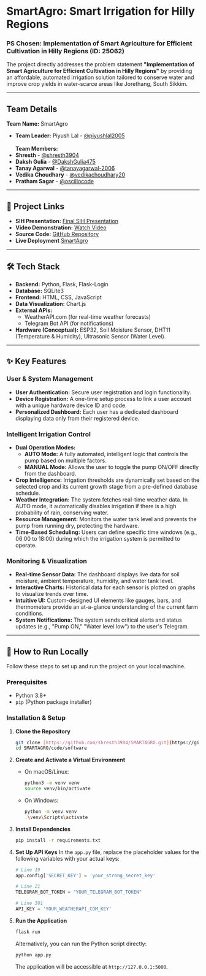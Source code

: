 # SmartAgro: Smart Irrigation for Hilly Regions

### PS Chosen: Implementation of Smart Agriculture for Efficient Cultivation in Hilly Regions (ID: 25062)

The project directly addresses the problem statement **"Implementation of Smart Agriculture for Efficient Cultivation in Hilly Regions"** by providing an affordable, automated irrigation solution tailored to conserve water and improve crop yields in water-scarce areas like Jorethang, South Sikkim.

---

## Team Details

**Team Name:** SmartAgro
* **Team Leader:** Piyush Lal - [@piyushlal2005](https://github.com/piyushlal2005)<br><br>
 **Team Members:**<br>
* **Shresth** - [@shresth3904](https://github.com/shresth3904)
* **Daksh Gulia** - [@DakshGulia475](https://github.com/DakshGulia475)
* **Tanay Agarwal** - [@tanayagarwal-2006](https://github.com/tanayagarwal-2006)
* **Vedika Choudhary** - [@vedikachoudhary20](https://github.com/vedikachoudhary20)
* **Pratham Sagar** - [@oscillocode](https://github.com/oscillocode)


---

## 🔗 Project Links

* **SIH Presentation:** [Final SIH Presentation](https://github.com/your-username/your-repo/blob/main/SIH_Presentation.pptx)
* **Video Demonstration:** [Watch Video](https://www.youtube.com/watch?v=your_unlisted_video_id)
* **Source Code:** [GitHub Repository](https://github.com/shresth3904/SMARTAGRO)
* **Live Deployment** [SmartAgro](https://smartagro.pythonanywhere.com/)

---

## 🛠️ Tech Stack

* **Backend:** Python, Flask, Flask-Login
* **Database:** SQLite3
* **Frontend:** HTML, CSS, JavaScript
* **Data Visualization:** Chart.js
* **External APIs:**
    * WeatherAPI.com (for real-time weather forecasts)
    * Telegram Bot API (for notifications)
* **Hardware (Conceptual):** ESP32, Soil Moisture Sensor, DHT11 (Temperature & Humidity), Ultrasonic Sensor (Water Level).

---

## ✨ Key Features

### User & System Management
* **User Authentication:** Secure user registration and login functionality.
* **Device Registration:** A one-time setup process to link a user account with a unique hardware device ID and code.
* **Personalized Dashboard:** Each user has a dedicated dashboard displaying data only from their registered device.

### Intelligent Irrigation Control
* **Dual Operation Modes:**
    * **AUTO Mode:** A fully automated, intelligent logic that controls the pump based on multiple factors.
    * **MANUAL Mode:** Allows the user to toggle the pump ON/OFF directly from the dashboard.
* **Crop Intelligence:** Irrigation thresholds are dynamically set based on the selected crop and its current growth stage from a pre-defined database schedule.
* **Weather Integration:** The system fetches real-time weather data. In AUTO mode, it automatically disables irrigation if there is a high probability of rain, conserving water.
* **Resource Management:** Monitors the water tank level and prevents the pump from running dry, protecting the hardware.
* **Time-Based Scheduling:** Users can define specific time windows (e.g., 06:00 to 18:00) during which the irrigation system is permitted to operate.

### Monitoring & Visualization
* **Real-time Sensor Data:** The dashboard displays live data for soil moisture, ambient temperature, humidity, and water tank level.
* **Interactive Charts:** Historical data for each sensor is plotted on graphs to visualize trends over time.
* **Intuitive UI:** Custom-designed UI elements like gauges, bars, and thermometers provide an at-a-glance understanding of the current farm conditions.
* **System Notifications:** The system sends critical alerts and status updates (e.g., "Pump ON," "Water level low") to the user's Telegram.

---

## 🚀 How to Run Locally

Follow these steps to set up and run the project on your local machine.

### Prerequisites
* Python 3.8+
* `pip` (Python package installer)

### Installation & Setup

1.  **Clone the Repository**
    ```sh
    git clone [https://github.com/shresth3904/SMARTAGRO.git](https://github.com/shresth3904/SMARTAGRO.git)
    cd SMARTAGRO/code/software
    ```

2.  **Create and Activate a Virtual Environment**
    * On macOS/Linux:
        ```sh
        python3 -m venv venv
        source venv/bin/activate
        ```
    * On Windows:
        ```sh
        python -m venv venv
        .\venv\Scripts\activate
        ```

3.  **Install Dependencies**
    ```sh
    pip install -r requirements.txt
    ```

4.  **Set Up API Keys**
    In the `app.py` file, replace the placeholder values for the following variables with your actual keys:
    ```python
    # Line 19
    app.config['SECRET_KEY'] = 'your_strong_secret_key'

    # Line 21
    TELEGRAM_BOT_TOKEN = "YOUR_TELEGRAM_BOT_TOKEN"

    # Line 301
    API_KEY = 'YOUR_WEATHERAPI_COM_KEY'
    ```
    

5.  **Run the Application**
    ```sh
    flask run
    ```
    Alternatively, you can run the Python script directly:
    ```sh
    python app.py
    ```
    The application will be accessible at `http://127.0.0.1:5000`.
